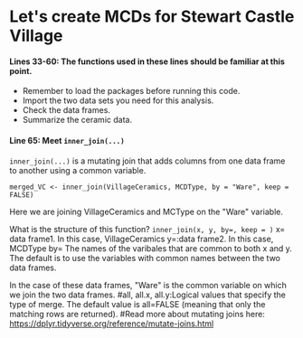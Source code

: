 # Let's create MCDs for Stewart Castle Village

#### Lines 33-60: The functions used in these lines should be familiar at this point. 

* Remember to load the packages before running this code.
* Import the two data sets you need for this analysis.
*  Check the data frames.
*  Summarize the ceramic data. 

#### Line 65: Meet ```inner_join(...)```

```inner_join(...)``` is a mutating join that adds columns from one data frame to another using a common variable.


```merged_VC <- inner_join(VillageCeramics, MCDType, by = "Ware", keep = FALSE)```

Here we are joining VillageCeramics and MCType on the "Ware" variable.

What is the structure of this function?
```inner_join(x, y, by=, keep = )```
x= data frame1. In this case, VillageCeramics
y=:data frame2. In this case, MCDType
by= The names of the varibales that are common to both x and y. The default is to use the variables with common names between the two data frames.

In the case of these data frames, "Ware" is the common variable on which we join the two data frames.
#all, all.x, all.y:Logical values that specify the type of merge. The default value is all=FALSE (meaning that only the matching rows are returned).
#Read more about mutating joins here: https://dplyr.tidyverse.org/reference/mutate-joins.html





